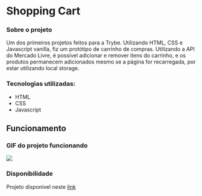 <h1>Shopping Cart</h1>

<div>
  <h3>Sobre o projeto</h3>
  <p>Um dos primeiros projetos feitos para a Trybe. Utilizando HTML, CSS e Javascript vanilla, fiz um protótipo de carrinho de compras. Utilizando a API do Mercado Livre, é possível adicionar e remover itens do carrinho, e os produtos permanecem adicionados mesmo se a página for recarregada, por estar utilizando local storage.</p>
  
  <h3>Tecnologias utilizadas:</h3>
  <ul>
    <li>HTML</li>
    <li>CSS</li>
    <li>Javascript</li>
</div>

<div>
  <h2>Funcionamento</h2>
  <h3>GIF do projeto funcionando</h3>
  <img src="out.gif" />
  <h3>Disponibilidade</h3>
  <p>Projeto disponível neste <a href="https://shopping-cart-leonardo.vercel.app/">link</a>
</div>
